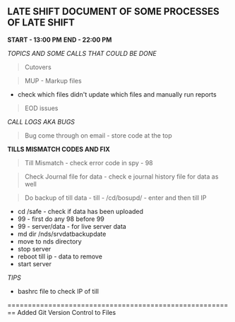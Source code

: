 ## LATE SHIFT DOCUMENT OF SOME PROCESSES OF LATE SHIFT

**START - 13:00 PM**
**END - 22:00 PM**

*TOPICS AND SOME CALLS THAT COULD BE DONE*

> Cutovers

> MUP - Markup files

 - check which files didn't update which files and manually run reports

> EOD issues

*CALL LOGS AKA BUGS*

> Bug come through on email - store code at the top

**TILLS MISMATCH CODES AND FIX**

 > Till Mismatch - check error code in spy - 98

 > Check Journal file for data - check e journal history file for data as well

 > Do backup of till data - till - /cd/bosupd/ - enter and then till IP

 - cd /safe - check if data has been uploaded
 - 99 - first do any 98 before 99
 - 99 - server/data - for live server data
 - md dir /nds/srvdatbackupdate
 - move to nds directory
 - stop server
 -  reboot till ip - data to remove
 - start server

*TIPS*

- bashrc file to check IP of till

========================================================
Added Git Version Control to Files
